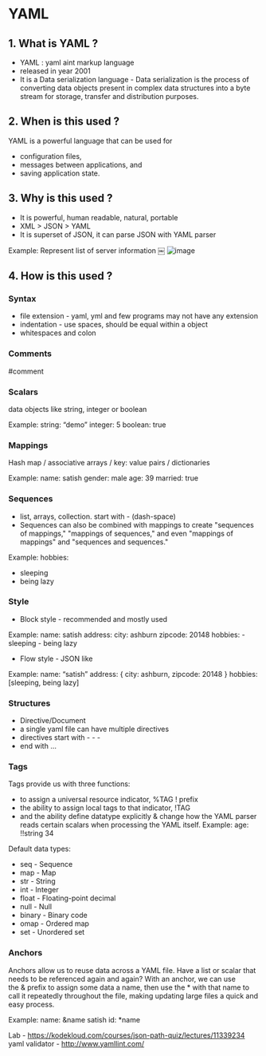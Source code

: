 # YAML

## 1. What is YAML ?

- YAML : yaml aint markup language
- released in year 2001
- It is a Data serialization language - Data serialization is the process of converting data objects present in complex data structures into a byte stream for storage, transfer and distribution purposes.


## 2. When is this used ?

YAML is a powerful language that can be used for 
- configuration files, 
- messages between applications, and 
- saving application state.


## 3. Why is this used ?

- It is powerful, human readable, natural, portable
- XML > JSON > YAML
- It is superset of JSON, it can parse JSON with YAML parser

Example: Represent list of server information
￼
![image](https://user-images.githubusercontent.com/13004816/80870374-0d922d00-8c74-11ea-887f-7b12565000d3.png)

## 4. How is this used ?


### Syntax

- file extension - yaml, yml and few programs may not have any extension
- indentation - use spaces, should be equal within a object
- whitespaces and colon

### Comments

#comment

### Scalars

data objects like string, integer or boolean

Example:
string: “demo”
integer: 5
boolean: true

### Mappings

Hash map / associative arrays / key: value pairs /  dictionaries

Example:
name: satish
gender: male
age: 39
married: true

### Sequences

- list, arrays, collection. start with - (dash-space)
- Sequences can also be combined with mappings to create "sequences of mappings," "mappings of sequences," and even "mappings of mappings" and "sequences and sequences."

Example:
hobbies:
  - sleeping
  - being lazy

### Style

- Block style - recommended and mostly used

Example:
name: satish
address:
    	city: ashburn
    	zipcode: 20148
hobbies:
	- sleeping
	- being lazy


- Flow style - JSON like

Example:
name: “satish”
address: { city: ashburn, zipcode: 20148 }
hobbies: [sleeping, being lazy]


### Structures

- Directive/Document 
- a single yaml file can have multiple directives
- directives start with - - -
- end with …

### Tags

Tags provide us with three functions: 
- to assign a universal resource indicator, 
%TAG ! prefix
- the ability to assign local tags to that indicator, 
!TAG
- and the ability define datatype explicitly & change how the YAML parser reads certain scalars when processing the YAML itself. 
Example:
age: !!string 34

Default data types:
* seq - Sequence
* map - Map
* str - String
* int - Integer
* float - Floating-point decimal
* null - Null
* binary - Binary code
* omap - Ordered map
* set - Unordered set

### Anchors

Anchors allow us to reuse data across a YAML file. Have a list or scalar that needs to be referenced again and again? With an anchor, we can use the & prefix to assign some data a name, then use the * with that name to call it repeatedly throughout the file, making updating large files a quick and easy process.

Example:
name: &name satish
id: *name


Lab - https://kodekloud.com/courses/json-path-quiz/lectures/11339234
yaml validator - http://www.yamllint.com/

